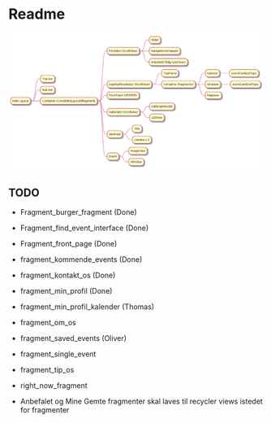 # Readme

![image](fragments.png)


## TODO

- Fragment_burger_fragment (Done)
- Fragment_find_event_interface (Done)
- Fragment_front_page (Done)
- fragment_kommende_events (Done)
- fragment_kontakt_os (Done)
- fragment_min_profil (Done)
- fragment_min_profil_kalender (Thomas)
- fragment_om_os 
- fragment_saved_events (Oliver)
- fragment_single_event
- fragment_tip_os
- right_now_fragment

- Anbefalet og Mine Gemte fragmenter skal laves til recycler views istedet for fragmenter
